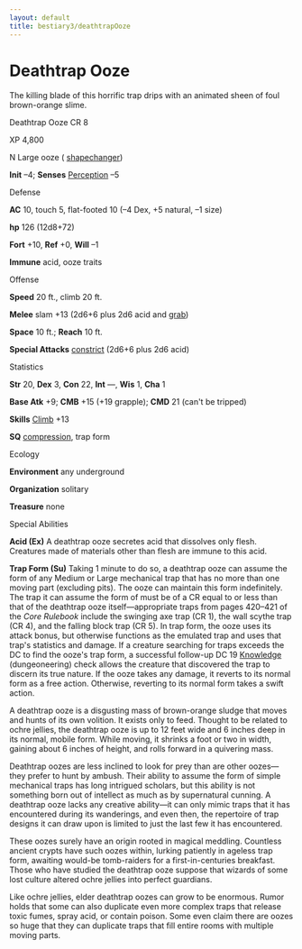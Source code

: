 ```yaml
---
layout: default
title: bestiary3/deathtrapOoze
---
```

# Deathtrap Ooze

The killing blade of this horrific trap drips with an animated sheen of foul brown-orange slime.

Deathtrap Ooze CR 8

XP 4,800

N Large ooze ( [shapechanger](monster_dir/creatureTypes#_shapechanger-subtype))

**Init** –4; **Senses** [Perception](skills/perception#_perception) –5

Defense

**AC** 10, touch 5, flat-footed 10 (–4 Dex, +5 natural, –1 size)

**hp** 126 (12d8+72)

**Fort** +10, **Ref** +0, **Will** –1

**Immune** acid, ooze traits

Offense

**Speed** 20 ft., climb 20 ft.

**Melee** slam +13 (2d6+6 plus 2d6 acid and [grab](monster_dir/universalMonsterRules#_grab))

**Space** 10 ft.; **Reach** 10 ft.

**Special Attacks** [constrict](monsters/universalMonsterRules#_constrict) (2d6+6 plus 2d6 acid)

Statistics

**Str** 20, **Dex** 3, **Con** 22, **Int** —, **Wis** 1, **Cha** 1

**Base Atk** +9; **CMB** +15 (+19 grapple); **CMD** 21 (can't be tripped)

**Skills** [Climb](skill_dir/climb#_climb) +13

**SQ** [compression](monsters/universalMonsterRules#_compression), trap form

Ecology

**Environment** any underground

**Organization** solitary

**Treasure** none

Special Abilities

**Acid (Ex)** A deathtrap ooze secretes acid that dissolves only flesh. Creatures made of materials other than flesh are immune to this acid.

**Trap Form (Su)** Taking 1 minute to do so, a deathtrap ooze can assume the form of any Medium or Large mechanical trap that has no more than one moving part (excluding pits). The ooze can maintain this form indefinitely. The trap it can assume the form of must be of a CR equal to or less than that of the deathtrap ooze itself—appropriate traps from pages 420–421 of the _Core Rulebook_ include the swinging axe trap (CR 1), the wall scythe trap (CR 4), and the falling block trap (CR 5). In trap form, the ooze uses its attack bonus, but otherwise functions as the emulated trap and uses that trap's statistics and damage. If a creature searching for traps exceeds the DC to find the ooze's trap form, a successful follow-up DC 19 [Knowledge](skill_dir/knowledge#_knowledge) (dungeoneering) check allows the creature that discovered the trap to discern its true nature. If the ooze takes any damage, it reverts to its normal form as a free action. Otherwise, reverting to its normal form takes a swift action.

A deathtrap ooze is a disgusting mass of brown-orange sludge that moves and hunts of its own volition. It exists only to feed. Thought to be related to ochre jellies, the deathtrap ooze is up to 12 feet wide and 6 inches deep in its normal, mobile form. While moving, it shrinks a foot or two in width, gaining about 6 inches of height, and rolls forward in a quivering mass.

Deathtrap oozes are less inclined to look for prey than are other oozes—they prefer to hunt by ambush. Their ability to assume the form of simple mechanical traps has long intrigued scholars, but this ability is not something born out of intellect as much as by supernatural cunning. A deathtrap ooze lacks any creative ability—it can only mimic traps that it has encountered during its wanderings, and even then, the repertoire of trap designs it can draw upon is limited to just the last few it has encountered.

These oozes surely have an origin rooted in magical meddling. Countless ancient crypts have such oozes within, lurking patiently in ageless trap form, awaiting would-be tomb-raiders for a first-in-centuries breakfast. Those who have studied the deathtrap ooze suppose that wizards of some lost culture altered ochre jellies into perfect guardians.

Like ochre jellies, elder deathtrap oozes can grow to be enormous. Rumor holds that some can also duplicate even more complex traps that release toxic fumes, spray acid, or contain poison. Some even claim there are oozes so huge that they can duplicate traps that fill entire rooms with multiple moving parts.

